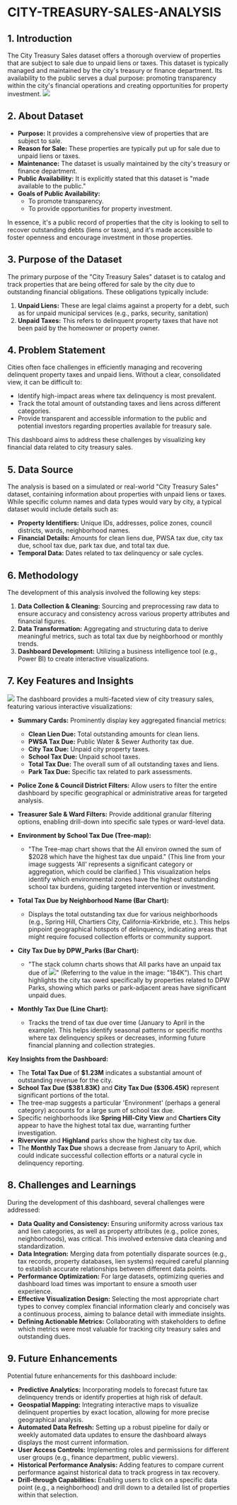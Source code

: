 # CITY-TREASURY-SALES-ANALYSIS

## 1. Introduction
The City Treasury Sales dataset offers a thorough overview of properties that are subject to sale due to unpaid liens or taxes. This dataset is typically managed and maintained by the city's treasury or finance department. Its availability to the public serves a dual purpose: promoting transparency within the city's financial operations and creating opportunities for property investment.
![](INTRO_PIX.png)

## 2. About Dataset
* **Purpose:** It provides a comprehensive view of properties that are subject to sale.
* **Reason for Sale:** These properties are typically put up for sale due to unpaid liens or taxes.
* **Maintenance:** The dataset is usually maintained by the city's treasury or finance department.
* **Public Availability:** It is explicitly stated that this dataset is "made available to the public."
* **Goals of Public Availability:**
  * To promote transparency.
  * To provide opportunities for property investment.
    
In essence, it's a public record of properties that the city is looking to sell to recover outstanding debts (liens or taxes), and it's made accessible to foster openness and encourage investment in those properties.

## 3. Purpose of the Dataset
The primary purpose of the "City Treasury Sales" dataset is to catalog and track properties that are being offered for sale by the city due to outstanding financial obligations. These obligations typically include:

1. **Unpaid Liens:** These are legal claims against a property for a debt, such as for unpaid municipal services (e.g., parks, security, sanitation)
2. **Unpaid Taxes:** This refers to delinquent property taxes that have not been paid by the homeowner or property owner.

## 4. Problem Statement
Cities often face challenges in efficiently managing and recovering delinquent property taxes and unpaid liens. Without a clear, consolidated view, it can be difficult to:
* Identify high-impact areas where tax delinquency is most prevalent.
* Track the total amount of outstanding taxes and liens across different categories.
* Provide transparent and accessible information to the public and potential investors regarding properties available for treasury sale.

This dashboard aims to address these challenges by visualizing key financial data related to city treasury sales.

##  5. Data Source
The analysis is based on a simulated or real-world "City Treasury Sales" dataset, containing information about properties with unpaid liens or taxes. While specific column names and data types would vary by city, a typical dataset would include details such as:
* **Property Identifiers:** Unique IDs, addresses, police zones, council districts, wards, neighborhood names.
* **Financial Details:** Amounts for clean liens due, PWSA tax due, city tax due, school tax due, park tax due, and total tax due.
* **Temporal Data:** Dates related to tax delinquency or sale cycles.

## 6. Methodology
The development of this analysis involved the following key steps:
1.  **Data Collection & Cleaning:** Sourcing and preprocessing raw data to ensure accuracy and consistency across various property attributes and financial figures.
2.  **Data Transformation:** Aggregating and structuring data to derive meaningful metrics, such as total tax due by neighborhood or monthly trends.
3.  **Dashboard Development:** Utilizing a business intelligence tool (e.g., Power BI) to create interactive visualizations.

## 7. Key Features and Insights
![](CITY_TREASURY_DASHBOARD.png)
The dashboard provides a multi-faceted view of city treasury sales, featuring various interactive visualizations:

* **Summary Cards:** Prominently display key aggregated financial metrics:
    * **Clean Lien Due:** Total outstanding amounts for clean liens.
    * **PWSA Tax Due:** Public Water & Sewer Authority tax due.
    * **City Tax Due:** Unpaid city property taxes.
    * **School Tax Due:** Unpaid school taxes.
    * **Total Tax Due:** The overall sum of all outstanding taxes and liens.
    * **Park Tax Due:** Specific tax related to park assessments.

* **Police Zone & Council District Filters:** Allow users to filter the entire dashboard by specific geographical or administrative areas for targeted analysis.

* **Treasurer Sale & Ward Filters:** Provide additional granular filtering options, enabling drill-down into specific sale types or ward-level data.

* **Environment by School Tax Due (Tree-map):**
    * "The Tree-map chart shows that the All environ owned the sum of $2028 which have the highest tax due unpaid." (This line from your image suggests 'All' represents a significant category or aggregation, which could be clarified.) This visualization helps identify which environmental zones have the highest outstanding school tax burdens, guiding targeted intervention or investment.

* **Total Tax Due by Neighborhood Name (Bar Chart):**
    * Displays the total outstanding tax due for various neighborhoods (e.g., Spring Hill, Chartiers City, California-Kirkbride, etc.). This helps pinpoint geographical hotspots of delinquency, indicating areas that might require focused collection efforts or community support.

* **City Tax Due by DPW_Parks (Bar Chart):**
    * "The stack column charts shows that All parks have an unpaid tax due of ![](CITY_TREASURY_DASHBOARD.png)" (Referring to the value in the image: "184K"). This chart highlights the city tax owed specifically by properties related to DPW Parks, showing which parks or park-adjacent areas have significant unpaid dues.

* **Monthly Tax Due (Line Chart):**
    * Tracks the trend of tax due over time (January to April in the example). This helps identify seasonal patterns or specific months where tax delinquency spikes or decreases, informing future financial planning and collection strategies.

**Key Insights from the Dashboard:**
* The **Total Tax Due** of **\$1.23M** indicates a substantial amount of outstanding revenue for the city.
* **School Tax Due (\$381.83K)** and **City Tax Due (\$306.45K)** represent significant portions of the total.
* The tree-map suggests a particular 'Environment' (perhaps a general category) accounts for a large sum of school tax due.
* Specific neighborhoods like **Spring Hill-City View** and **Chartiers City** appear to have the highest total tax due, warranting further investigation.
* **Riverview** and **Highland** parks show the highest city tax due.
* The **Monthly Tax Due** shows a decrease from January to April, which could indicate successful collection efforts or a natural cycle in delinquency reporting.

## 8. Challenges and Learnings

During the development of this dashboard, several challenges were addressed:

* **Data Quality and Consistency:** Ensuring uniformity across various tax and lien categories, as well as property attributes (e.g., police zones, neighborhoods), was critical. This involved extensive data cleaning and standardization.
* **Data Integration:** Merging data from potentially disparate sources (e.g., tax records, property databases, lien systems) required careful planning to establish accurate relationships between different data points.
* **Performance Optimization:** For large datasets, optimizing queries and dashboard load times was important to ensure a smooth user experience.
* **Effective Visualization Design:** Selecting the most appropriate chart types to convey complex financial information clearly and concisely was a continuous process, aiming to balance detail with immediate insights.
* **Defining Actionable Metrics:** Collaborating with stakeholders to define which metrics were most valuable for tracking city treasury sales and outstanding dues.
  
## 9. Future Enhancements

Potential future enhancements for this dashboard include:

* **Predictive Analytics:** Incorporating models to forecast future tax delinquency trends or identify properties at high risk of default.
* **Geospatial Mapping:** Integrating interactive maps to visualize delinquent properties by exact location, allowing for more precise geographical analysis.
* **Automated Data Refresh:** Setting up a robust pipeline for daily or weekly automated data updates to ensure the dashboard always displays the most current information.
* **User Access Controls:** Implementing roles and permissions for different user groups (e.g., finance department, public viewers).
* **Historical Performance Analysis:** Adding features to compare current performance against historical data to track progress in tax recovery.
* **Drill-through Capabilities:** Enabling users to click on a specific data point (e.g., a neighborhood) and drill down to a detailed list of properties within that selection.

